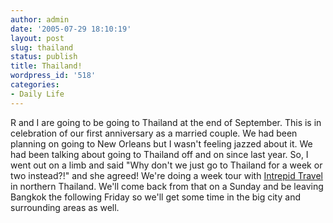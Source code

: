 ```yaml
---
author: admin
date: '2005-07-29 18:10:19'
layout: post
slug: thailand
status: publish
title: Thailand!
wordpress_id: '518'
categories:
- Daily Life
---
```


R and I are going to be going to Thailand at the end of September. This
is in celebration of our first anniversary as a married couple. We had
been planning on going to New Orleans but I wasn't feeling jazzed about
it. We had been talking about going to Thailand off and on since last
year. So, I went out on a limb and said "Why don't we just go to
Thailand for a week or two instead?!" and she agreed! We're doing a week
tour with [Intrepid Travel](http://www.intrepidtravel.com/) in northern
Thailand. We'll come back from that on a Sunday and be leaving Bangkok
the following Friday so we'll get some time in the big city and
surrounding areas as well.
